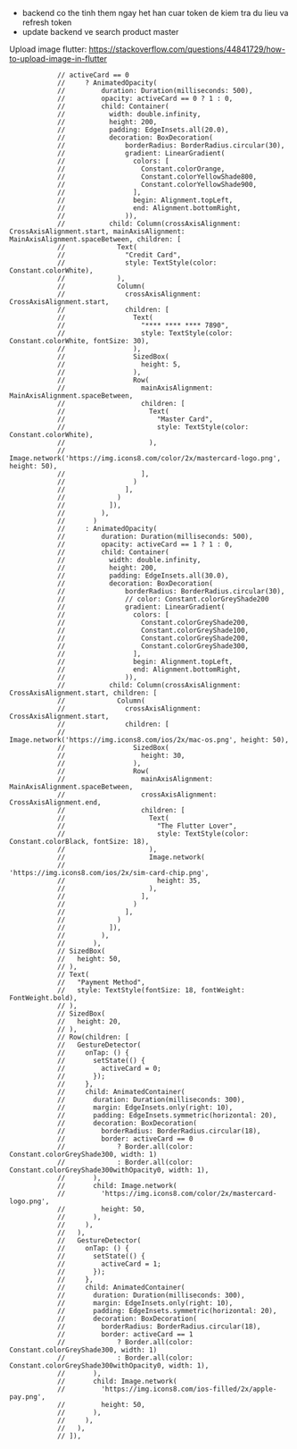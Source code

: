 - backend co the tinh them ngay het han cuar token de kiem tra du lieu va refresh token
- update backend ve search product master

Upload image flutter: https://stackoverflow.com/questions/44841729/how-to-upload-image-in-flutter



                // activeCard == 0
                //     ? AnimatedOpacity(
                //         duration: Duration(milliseconds: 500),
                //         opacity: activeCard == 0 ? 1 : 0,
                //         child: Container(
                //           width: double.infinity,
                //           height: 200,
                //           padding: EdgeInsets.all(20.0),
                //           decoration: BoxDecoration(
                //               borderRadius: BorderRadius.circular(30),
                //               gradient: LinearGradient(
                //                 colors: [
                //                   Constant.colorOrange,
                //                   Constant.colorYellowShade800,
                //                   Constant.colorYellowShade900,
                //                 ],
                //                 begin: Alignment.topLeft,
                //                 end: Alignment.bottomRight,
                //               )),
                //           child: Column(crossAxisAlignment: CrossAxisAlignment.start, mainAxisAlignment: MainAxisAlignment.spaceBetween, children: [
                //             Text(
                //               "Credit Card",
                //               style: TextStyle(color: Constant.colorWhite),
                //             ),
                //             Column(
                //               crossAxisAlignment: CrossAxisAlignment.start,
                //               children: [
                //                 Text(
                //                   "**** **** **** 7890",
                //                   style: TextStyle(color: Constant.colorWhite, fontSize: 30),
                //                 ),
                //                 SizedBox(
                //                   height: 5,
                //                 ),
                //                 Row(
                //                   mainAxisAlignment: MainAxisAlignment.spaceBetween,
                //                   children: [
                //                     Text(
                //                       "Master Card",
                //                       style: TextStyle(color: Constant.colorWhite),
                //                     ),
                //                     Image.network('https://img.icons8.com/color/2x/mastercard-logo.png', height: 50),
                //                   ],
                //                 )
                //               ],
                //             )
                //           ]),
                //         ),
                //       )
                //     : AnimatedOpacity(
                //         duration: Duration(milliseconds: 500),
                //         opacity: activeCard == 1 ? 1 : 0,
                //         child: Container(
                //           width: double.infinity,
                //           height: 200,
                //           padding: EdgeInsets.all(30.0),
                //           decoration: BoxDecoration(
                //               borderRadius: BorderRadius.circular(30),
                //               // color: Constant.colorGreyShade200
                //               gradient: LinearGradient(
                //                 colors: [
                //                   Constant.colorGreyShade200,
                //                   Constant.colorGreyShade100,
                //                   Constant.colorGreyShade200,
                //                   Constant.colorGreyShade300,
                //                 ],
                //                 begin: Alignment.topLeft,
                //                 end: Alignment.bottomRight,
                //               )),
                //           child: Column(crossAxisAlignment: CrossAxisAlignment.start, children: [
                //             Column(
                //               crossAxisAlignment: CrossAxisAlignment.start,
                //               children: [
                //                 Image.network('https://img.icons8.com/ios/2x/mac-os.png', height: 50),
                //                 SizedBox(
                //                   height: 30,
                //                 ),
                //                 Row(
                //                   mainAxisAlignment: MainAxisAlignment.spaceBetween,
                //                   crossAxisAlignment: CrossAxisAlignment.end,
                //                   children: [
                //                     Text(
                //                       "The Flutter Lover",
                //                       style: TextStyle(color: Constant.colorBlack, fontSize: 18),
                //                     ),
                //                     Image.network(
                //                       'https://img.icons8.com/ios/2x/sim-card-chip.png',
                //                       height: 35,
                //                     ),
                //                   ],
                //                 )
                //               ],
                //             )
                //           ]),
                //         ),
                //       ),
                // SizedBox(
                //   height: 50,
                // ),
                // Text(
                //   "Payment Method",
                //   style: TextStyle(fontSize: 18, fontWeight: FontWeight.bold),
                // ),
                // SizedBox(
                //   height: 20,
                // ),
                // Row(children: [
                //   GestureDetector(
                //     onTap: () {
                //       setState(() {
                //         activeCard = 0;
                //       });
                //     },
                //     child: AnimatedContainer(
                //       duration: Duration(milliseconds: 300),
                //       margin: EdgeInsets.only(right: 10),
                //       padding: EdgeInsets.symmetric(horizontal: 20),
                //       decoration: BoxDecoration(
                //         borderRadius: BorderRadius.circular(18),
                //         border: activeCard == 0
                //             ? Border.all(color: Constant.colorGreyShade300, width: 1)
                //             : Border.all(color: Constant.colorGreyShade300withOpacity0, width: 1),
                //       ),
                //       child: Image.network(
                //         'https://img.icons8.com/color/2x/mastercard-logo.png',
                //         height: 50,
                //       ),
                //     ),
                //   ),
                //   GestureDetector(
                //     onTap: () {
                //       setState(() {
                //         activeCard = 1;
                //       });
                //     },
                //     child: AnimatedContainer(
                //       duration: Duration(milliseconds: 300),
                //       margin: EdgeInsets.only(right: 10),
                //       padding: EdgeInsets.symmetric(horizontal: 20),
                //       decoration: BoxDecoration(
                //         borderRadius: BorderRadius.circular(18),
                //         border: activeCard == 1
                //             ? Border.all(color: Constant.colorGreyShade300, width: 1)
                //             : Border.all(color: Constant.colorGreyShade300withOpacity0, width: 1),
                //       ),
                //       child: Image.network(
                //         'https://img.icons8.com/ios-filled/2x/apple-pay.png',
                //         height: 50,
                //       ),
                //     ),
                //   ),
                // ]),
